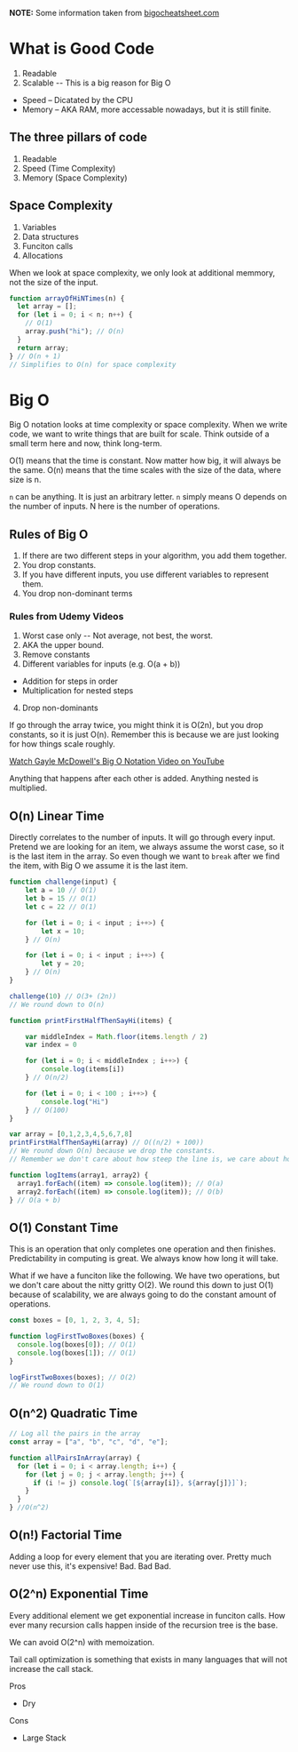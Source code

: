 **NOTE:** Some information taken from [bigocheatsheet.com](http://www.bigocheatsheet.com)

# What is Good Code

1. Readable
2. Scalable -- This is a big reason for Big O

- Speed – Dicatated by the CPU
- Memory – AKA RAM, more accessable nowadays, but it is still finite.

## The three pillars of code

1. Readable
2. Speed (Time Complexity)
3. Memory (Space Complexity)

## Space Complexity

1. Variables
2. Data structures
3. Funciton calls
4. Allocations

When we look at space complexity, we only look at additional memmory, not the size of the input.

```javascript
function arrayOfHiNTimes(n) {
  let array = [];
  for (let i = 0; i < n; n++) {
    // O(1)
    array.push("hi"); // O(n)
  }
  return array;
} // O(n + 1)
// Simplifies to O(n) for space complexity
```

# Big O

Big O notation looks at time complexity or space complexity. When we write code, we want to write things that are built for scale. Think outside of a small term here and now, think long-term.

O(1) means that the time is constant. Now matter how big, it will always be the same.
O(n) means that the time scales with the size of the data, where size is n.

`n` can be anything. It is just an arbitrary letter. `n` simply means O depends on the number of inputs. N here is the number of operations.

## Rules of Big O

1. If there are two different steps in your algorithm, you add them together.
2. You drop constants.
3. If you have different inputs, you use different variables to represent them.
4. You drop non-dominant terms

### Rules from Udemy Videos

1. Worst case only -- Not average, not best, the worst.
1. AKA the upper bound.
1. Remove constants
1. Different variables for inputs (e.g. O(a + b))

- Addition for steps in order
- Multiplication for nested steps

4. Drop non-dominants

If go through the array twice, you might think it is O(2n), but you drop constants, so it is just O(n). Remember this is because we are just looking for how things scale roughly.

[Watch Gayle McDowell's Big O Notation Video on YouTube](https://www.youtube.com/watch?v=v4cd1O4zkGw&ab_channel=HackerRank)

Anything that happens after each other is added. Anything nested is multiplied.

## O(n) Linear Time

Directly correlates to the number of inputs. It will go through every input. Pretend we are looking for an item, we always assume the worst case, so it is the last item in the array. So even though we want to `break` after we find the item, with Big O we assume it is the last item.

```javascript
function challenge(input) {
    let a = 10 // O(1)
    let b = 15 // O(1)
    let c = 22 // O(1)

    for (let i = 0; i < input ; i++>) {
        let x = 10;
    } // O(n)

    for (let i = 0; i < input ; i++>) {
        let y = 20;
    } // O(n)
}

challenge(10) // O(3+ (2n))
// We round down to O(n)

```

```javascript
function printFirstHalfThenSayHi(items) {

    var middleIndex = Math.floor(items.length / 2)
    var index = 0

    for (let i = 0; i < middleIndex ; i++>) {
        console.log(items[i])
    } // O(n/2)

    for (let i = 0; i < 100 ; i++>) {
        console.log("Hi")
    } // O(100)
}

var array = [0,1,2,3,4,5,6,7,8]
printFirstHalfThenSayHi(array) // O((n/2) + 100))
// We round down O(n) because we drop the constants.
// Remember we don't care about how steep the line is, we care about how the line moves. It is linear, not exponential.

```

```javascript
function logItems(array1, array2) {
  array1.forEach((item) => console.log(item)); // O(a)
  array2.forEach((item) => console.log(item)); // O(b)
} // O(a + b)
```

## O(1) Constant Time

This is an operation that only completes one operation and then finishes. Predictability in computing is great. We always know how long it will take.

What if we have a funciton like the following. We have two operations, but we don't care about the nitty gritty O(2). We round this down to just O(1) because of scalability, we are always going to do the constant amount of operations.

```javascript
const boxes = [0, 1, 2, 3, 4, 5];

function logFirstTwoBoxes(boxes) {
  console.log(boxes[0]); // O(1)
  console.log(boxes[1]); // O(1)
}

logFirstTwoBoxes(boxes); // O(2)
// We round down to O(1)
```

## O(n^2) Quadratic Time

```javascript
// Log all the pairs in the array
const array = ["a", "b", "c", "d", "e"];

function allPairsInArray(array) {
  for (let i = 0; i < array.length; i++) {
    for (let j = 0; j < array.length; j++) {
      if (i != j) console.log(`[${array[i]}, ${array[j]}]`);
    }
  }
} //O(n^2)
```

## O(n!) Factorial Time

Adding a loop for every element that you are iterating over. Pretty much never use this, it's expensive!
Bad. Bad Bad.

## O(2^n) Exponential Time

Every additional element we get exponential increase in funciton calls.
How ever many recursion calls happen inside of the recursion tree is the base.

We can avoid O(2^n) with memoization.

Tail call optimization is something that exists in many languages that will not increase the call stack.

Pros

- Dry

Cons

- Large Stack
